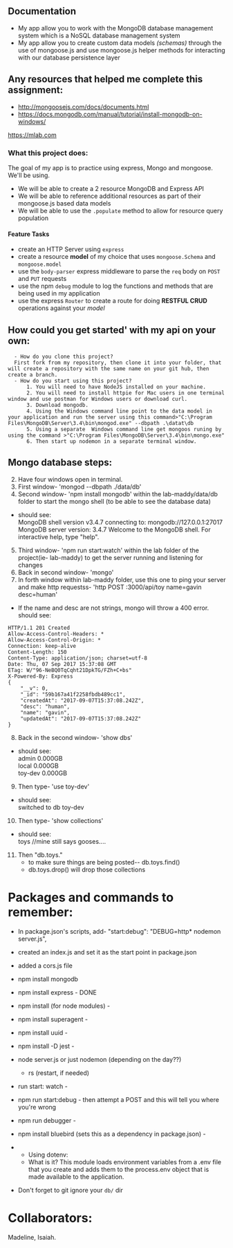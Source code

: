 ## Documentation  
* My app allow you to work with the MongoDB database management system which is a NoSQL database management system  
* My app allow you to create custom data models *(schemas)* through the use of mongoose.js and use mongoose.js helper methods for interacting with our database persistence layer  
## Any resources that helped me complete this assignment:  
* http://mongoosejs.com/docs/documents.html  
* https://docs.mongodb.com/manual/tutorial/install-mongodb-on-windows/  

https://mlab.com  
### What this project does:  
   The goal of my app is to practice using express, Mongo and mongoose. We'll be using.  
   * We will be able to create a 2 resource MongoDB and Express API  
   * We will be able to reference additional resources as part of their mongoose.js based data models  
   * We will be able to use the `.populate` method to allow for resource query population  
#### Feature Tasks  
  * create an HTTP Server using `express`  
  * create a resource **model** of my choice that uses `mongoose.Schema` and `mongoose.model`  
  * use the `body-parser` express middleware to parse the `req` body on `POST` and `PUT` requests  
  * use the npm `debug` module to log the functions and methods that are being used in my application  
  * use the express `Router` to create a route for doing **RESTFUL CRUD** operations against your _model_  
## How could you get started' with my api on your own:  
      - How do you clone this project?
      First fork from my repository, then clone it into your folder, that will create a repository with the same name on your git hub, then create a branch.   
      - How do you start using this project?  
          1. You will need to have NodeJS installed on your machine.  
          2. You will need to install httpie for Mac users in one terminal window and use postman for Windows users or download curl.  
          3. Download mongodb.  
          4. Using the Windows command line point to the data model in your application and run the server using this command>"C:\Program Files\MongoDB\Server\3.4\bin\mongod.exe" --dbpath .\datat\db  
          5. Using a separate  Windows command line get mongoos runing by using the command >"C:\Program Files\MongoDB\Server\3.4\bin\mongo.exe"  
          6. Then start up nodemon in a separate terminal window.  
## Mongo database steps:  
2. Have four windows open in terminal.  
3. First window- 'mongod --dbpath ./data/db'  
4. Second window- 'npm install mongodb' within the lab-maddy/data/db folder to start the mongo shell (to be able to see the database data)  
  - should see:  
    MongoDB shell version v3.4.7
    connecting to: mongodb://127.0.0.1:27017
    MongoDB server version: 3.4.7
    Welcome to the MongoDB shell.
    For interactive help, type "help".  
5. Third window- 'npm run start:watch' within the lab folder of the project(ie- lab-maddy) to get the server running and listening for changes  
6. Back in second window- 'mongo'  
7. In forth window within lab-maddy folder, use this one to ping your server and make http requestss-
'http POST :3000/api/toy name=gavin desc=human'  
* If the name and desc are not strings, mongo will throw a 400 error.  
should see:  
```
HTTP/1.1 201 Created  
Allow-Access-Control-Headers: *  
Allow-Access-Control-Origin: *  
Connection: keep-alive  
Content-Length: 150  
Content-Type: application/json; charset=utf-8  
Date: Thu, 07 Sep 2017 15:37:08 GMT  
ETag: W/"96-NeBQ0TqCqht21DpkTG/FZh+C+bs"  
X-Powered-By: Express  
{  
    "__v": 0,  
    "_id": "59b167a41f2258fbdb489cc1",  
    "createdAt": "2017-09-07T15:37:08.242Z",  
    "desc": "human",  
    "name": "gavin",  
    "updatedAt": "2017-09-07T15:37:08.242Z"  
}  
```
8. Back in the second window- 'show dbs'
  - should see:  
  admin    0.000GB  
  local    0.000GB  
  toy-dev  0.000GB  
9. Then type- 'use toy-dev'  
  - should see:  
  switched to db toy-dev  
10. Then type- 'show collections'  
  - should see:  
  toys //mine still says gooses....  
11. Then "db.toys."  
    - to make sure things are being posted-- db.toys.find()
    - db.toys.drop() will drop those collections   

# Packages and commands to remember:
  - In package.json's scripts, add- "start:debug": "DEBUG=http* nodemon server.js",
  - created an index.js and set it as the start point in package.json
  - added a cors.js file
  - npm install mongodb
  - npm install express - DONE
  - npm install (for node modules) -
  - npm install superagent -
  - npm install uuid -
  - npm install -D jest -
  - node server.js or just nodemon (depending on the day??)
    - rs (restart, if needed)
  - run start: watch -
  - npm run start:debug - then attempt a POST and this will tell you where you're wrong

  - npm run debugger -
  - npm install bluebird (sets this as a dependency in package.json) -
  - - Using dotenv:
    - What is it?
    This module loads environment variables from a .env file that you create and adds them to the process.env object that is made available to the application.
  - Don't forget to git ignore your `db/` dir

# Collaborators:  
  Madeline, Isaiah.
